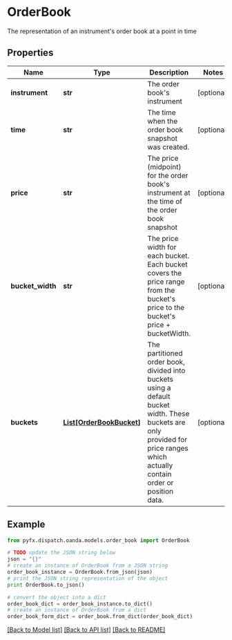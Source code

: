 # OrderBook

The representation of an instrument's order book at a point in time

## Properties
Name | Type | Description | Notes
------------ | ------------- | ------------- | -------------
**instrument** | **str** | The order book&#39;s instrument | [optional] 
**time** | **str** | The time when the order book snapshot was created. | [optional] 
**price** | **str** | The price (midpoint) for the order book&#39;s instrument at the time of the order book snapshot | [optional] 
**bucket_width** | **str** | The price width for each bucket. Each bucket covers the price range from the bucket&#39;s price to the bucket&#39;s price + bucketWidth. | [optional] 
**buckets** | [**List[OrderBookBucket]**](OrderBookBucket.md) | The partitioned order book, divided into buckets using a default bucket width. These buckets are only provided for price ranges which actually contain order or position data. | [optional] 

## Example

```python
from pyfx.dispatch.oanda.models.order_book import OrderBook

# TODO update the JSON string below
json = "{}"
# create an instance of OrderBook from a JSON string
order_book_instance = OrderBook.from_json(json)
# print the JSON string representation of the object
print OrderBook.to_json()

# convert the object into a dict
order_book_dict = order_book_instance.to_dict()
# create an instance of OrderBook from a dict
order_book_form_dict = order_book.from_dict(order_book_dict)
```
[[Back to Model list]](../README.md#documentation-for-models) [[Back to API list]](../README.md#documentation-for-api-endpoints) [[Back to README]](../README.md)


